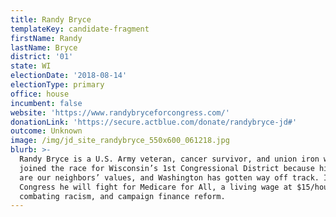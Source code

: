 ```yaml
---
title: Randy Bryce
templateKey: candidate-fragment
firstName: Randy
lastName: Bryce
district: '01'
state: WI
electionDate: '2018-08-14'
electionType: primary
office: house
incumbent: false
website: 'https://www.randybryceforcongress.com/'
donationLink: 'https://secure.actblue.com/donate/randybryce-jd#'
outcome: Unknown
image: /img/jd_site_randybryce_550x600_061218.jpg
blurb: >-
  Randy Bryce is a U.S. Army veteran, cancer survivor, and union iron worker. He
  joined the race for Wisconsin’s 1st Congressional District because his values
  are our neighbors’ values, and Washington has gotten way off track. In
  Congress he will fight for Medicare for All, a living wage at $15/hour,
  combating racism, and campaign finance reform.
---
```


